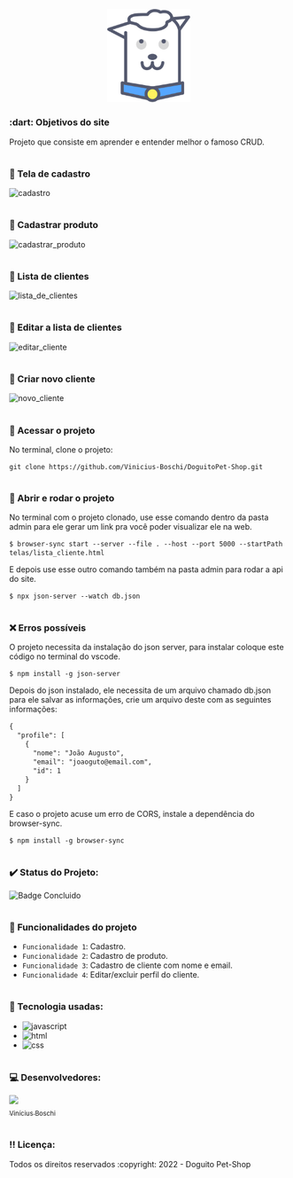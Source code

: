 <div align=center>
  <img src="./projeto_inicial/admin/assets/img/doguito.svg" width=150>
</div>

<h3> :dart: Objetivos do site</h3>
Projeto que consiste em aprender e entender melhor o famoso CRUD.

# <h3> :pencil: Tela de cadastro</h3> 
![cadastro](https://user-images.githubusercontent.com/74377158/185705874-1393a9a1-c5db-41c5-ad49-bef7ed5081bd.jpg)

# <h3> :pencil: Cadastrar produto</h3>  
![cadastrar_produto](https://user-images.githubusercontent.com/74377158/185706041-878403af-1796-4997-bef6-ffeade1c2afe.jpg)

# <h3> :pencil: Lista de clientes</h3>  
![lista_de_clientes](https://user-images.githubusercontent.com/74377158/185706080-c4a50c29-624c-470a-8586-6a91472ea0d4.jpg)

# <h3> :pencil: Editar a lista de clientes</h3>  
![editar_cliente](https://user-images.githubusercontent.com/74377158/185706225-d6ef85f1-ba42-48a4-a4a0-9fd01b6afc2b.jpg)

# <h3> :pencil: Criar novo cliente</h3> 
![novo_cliente](https://user-images.githubusercontent.com/74377158/185706319-506412c4-4e72-44b4-a59e-cbc9b5f1c36a.jpg)

# <h3> :file_folder: Acessar o projeto</h3>
No terminal, clone o projeto:

```
git clone https://github.com/Vinicius-Boschi/DoguitoPet-Shop.git
```

# <h3> :wrench: Abrir e rodar o projeto</h3>
No terminal com o projeto clonado, use esse comando dentro da pasta admin para ele gerar um link pra você poder visualizar ele na web.

```
$ browser-sync start --server --file . --host --port 5000 --startPath telas/lista_cliente.html
```

E depois use esse outro comando também na pasta admin para rodar a api do site.

```
$ npx json-server --watch db.json
```

# <h3> :x: Erros possíveis </h3>
O projeto necessita da instalação do json server, para instalar coloque este código no terminal do vscode.
```
$ npm install -g json-server
```

Depois do json instalado, ele necessita de um arquivo chamado db.json para ele salvar as informações, crie um arquivo deste com as seguintes informações:

```
{
  "profile": [
    {
      "nome": "João Augusto",
      "email": "joaoguto@email.com",
      "id": 1
    }
  ]
}
```

E caso o projeto acuse um erro de CORS, instale a dependência do browser-sync.

```
$ npm install -g browser-sync
```

# <h3> :heavy_check_mark: Status do Projeto:</h3>
![Badge Concluido](https://img.shields.io/static/v1?label=STATUS&message=CONCLUIDO&color=blue&style=for-the-badge)

# <h3> :hammer: Funcionalidades do projeto</h3>
- `Funcionalidade 1`: Cadastro.
- `Funcionalidade 2`: Cadastro de produto.
- `Funcionalidade 3`: Cadastro de cliente com nome e email.
- `Funcionalidade 4`: Editar/excluir perfil do cliente.

# <h3> :notebook_with_decorative_cover: Tecnologia usadas:</h3>

* <img src="https://img.shields.io/badge/JavaScript-F7DF1E?style=for-the-badge&logo=javascript&logoColor=black" alt="javascript">
* <img src="https://img.shields.io/badge/HTML5-E34F26?style=for-the-badge&logo=html5&logoColor=white" alt="html">
* <img src="https://img.shields.io/badge/CSS3-1572B6?style=for-the-badge&logo=css3&logoColor=white" alt="css">

# <h3> :computer: Desenvolvedores:</h3>
[<img src="https://user-images.githubusercontent.com/74377158/173900850-b6afcc77-36a5-4254-b63f-983397918d54.jpg" width=130><br><sub>Vinícius Boschi</sub>](https://github.com/Vinicius-Boschi)

# <h3> :bangbang: Licença:</h3>
<p> Todos os direitos reservados :copyright: 2022 - Doguito Pet-Shop
